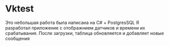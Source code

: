 # Vktest
Это небольшая работа была написана на C# + PostgresSQL
Я разработал приложение с отображнием датчиков и времени их срабатывания.
После загрузки, таблица обновляется и добавляет новые сообщения
